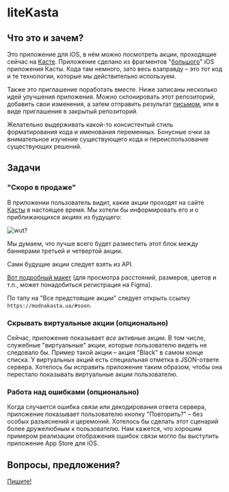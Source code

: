 # liteKasta

## Что это и зачем?

Это приложение для iOS, в нём можно посмотреть акции, проходящие сейчас на [Касте](https://modnakasta.ua). Приложение сделано из фрагментов "[большого](https://itunes.apple.com/app/apple-store/id547622923?mt=8)" iOS приложения Касты. Кода там немного, зато весь взаправду – это тот код и те технологии, которые мы действительно используем.

Также это приглашение поработать вместе. Ниже записаны несколько идей улучшения приложения. Можно склонировать этот репозиторий, добавить свои изменения, а затем отправить результат [письмом](mailto:z.khymych@modnakasta.ua), или в виде приглашения в закрытый репозиторий.

Желательно выдерживать какой-то консистентый стиль форматирования кода и именования переменных. Бонусные очки за внимательное изучение существующего кода и переиспользование существующих решений.

## Задачи

### "Скоро в продаже"

В приложении пользователь видит, какие акции проходят на сайте [Касты](https://modnakasta.ua) в настоящее время. Мы хотели бы информировать его и о приближающихся акциях из будущего:

![wut?](/coming-soon-sketch.png "Скоро в продаже")

Мы думаем, что лучше всего будет разместить этот блок между баннерами третьей и четвертой акции.

Сами будущие акции следует взять из API.

[Вот подробный макет](https://www.figma.com/file/IM6WCtHuW5toS8NWjG97NcFQ/Coming-soon) (для просмотра расстояний, размеров, цветов и т.п., может понадобиться регистрация на Figma).

По тапу на "Все предстоящие акции" следует открыть ссылку `https://modnakasta.ua/#soon`.

### Скрывать виртуальные акции (опционально)

Сейчас, приложение показывает _все_ активные акции. В том числе, служебные "виртуальные" акции, которые пользователю видеть не следовало бы. Пример такой акции – акция "Black" в самом конце списка. У виртуальных акций есть специальная отметка в JSON-ответе сервера. Хотелось бы исправить приложение таким образом, чтобы она перестало показывать виртуальные акции пользователю. 

### Работа над ошибками (опционально)

Когда случается ошибка связи или декодирования ответа сервера, приложение показывает пользователю кнопку "Повторить?" – без особых разъяснений и церемоний. Хотелось бы сделать этот сценарий более дружелюбным к пользователю. Нам кажется, что хорошим примером реализации отображения ошибок связи могло бы выступить приложение App Store для iOS.

## Вопросы, предложения?

[Пишите!](mailto:z.khymych@modnakasta.ua)

